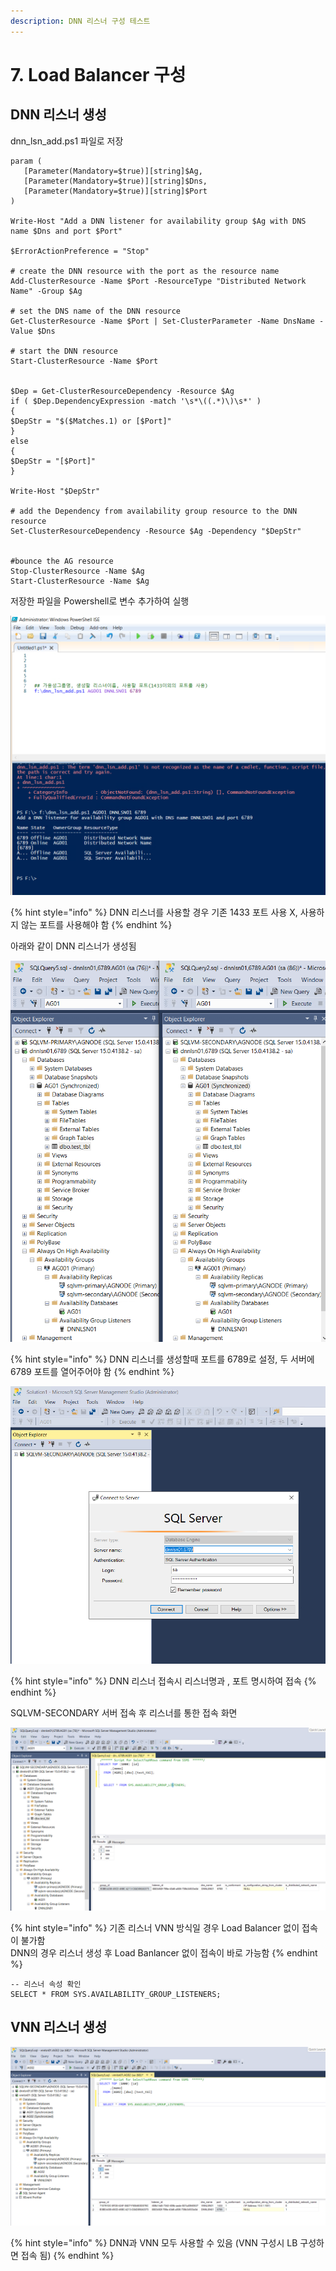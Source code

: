 ```yaml
---
description: DNN 리스너 구성 테스트
---
```


# 7. Load Balancer 구성

## DNN 리스너 생성  

dnn\_lsn\_add.ps1 파일로 저장 

```
param (
   [Parameter(Mandatory=$true)][string]$Ag,
   [Parameter(Mandatory=$true)][string]$Dns,
   [Parameter(Mandatory=$true)][string]$Port
)

Write-Host "Add a DNN listener for availability group $Ag with DNS name $Dns and port $Port"

$ErrorActionPreference = "Stop"

# create the DNN resource with the port as the resource name
Add-ClusterResource -Name $Port -ResourceType "Distributed Network Name" -Group $Ag 

# set the DNS name of the DNN resource
Get-ClusterResource -Name $Port | Set-ClusterParameter -Name DnsName -Value $Dns 

# start the DNN resource
Start-ClusterResource -Name $Port


$Dep = Get-ClusterResourceDependency -Resource $Ag
if ( $Dep.DependencyExpression -match '\s*\((.*)\)\s*' )
{
$DepStr = "$($Matches.1) or [$Port]"
}
else
{
$DepStr = "[$Port]"
}

Write-Host "$DepStr"

# add the Dependency from availability group resource to the DNN resource
Set-ClusterResourceDependency -Resource $Ag -Dependency "$DepStr"


#bounce the AG resource
Stop-ClusterResource -Name $Ag
Start-ClusterResource -Name $Ag
```

저장한 파일을 Powershell로 변수 추가하여 실행  

![](../../../.gitbook/assets/2019ver_cluster_dnn_lsn.png)

{% hint style="info" %}
DNN 리스너를 사용할 경우 기존 1433 포트 사용 X, 사용하지 않는 포트를 사용해야 함 
{% endhint %}

아래와 같이 DNN 리스너가 생성됨 

![](../../../.gitbook/assets/2019ver_cluster_dnn_lsn2.png)

{% hint style="info" %}
DNN 리스너를 생성할때 포트를 6789로 설정, 두 서버에 6789 포트를 열어주어야 함 
{% endhint %}

![](../../../.gitbook/assets/2019ver_cluster_dnn_lsn3.png)

{% hint style="info" %}
DNN 리스너 접속시 리스너명과 , 포트 명시하여 접속
{% endhint %}

SQLVM-SECONDARY 서버 접속 후 리스너를 통한 접속 화면  

![](../../../.gitbook/assets/2019ver_cluster_dnn_lsn4.png)

{% hint style="info" %}
기존 리스너 VNN 방식일 경우 Load Balancer 없이 접속이 불가함   
DNN의 경우 리스너 생성 후 Load Banlancer 없이 접속이 바로 가능함 
{% endhint %}

```text
-- 리스너 속성 확인 
SELECT * FROM SYS.AVAILABILITY_GROUP_LISTENERS; 
```

## VNN 리스너 생성 

![](../../../.gitbook/assets/2019ver_cluster_dnn_lsn5.png)

{% hint style="info" %}
DNN과 VNN 모두 사용할 수 있음 \(VNN 구성시 LB 구성하면 접속 됨\) 
{% endhint %}

  


